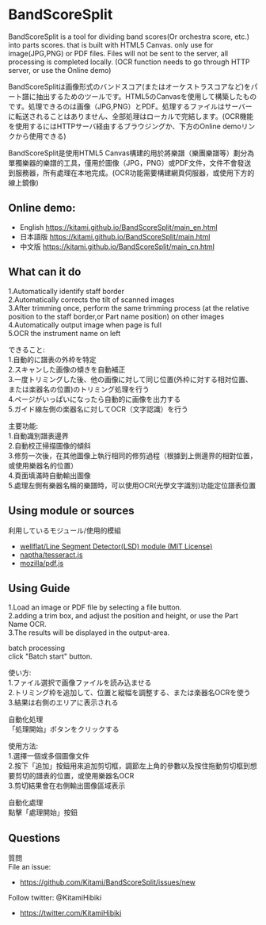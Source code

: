 # BandScoreSplit  

BandScoreSplit is a tool for dividing band scores(Or orchestra score, etc.) into parts scores. that is built with HTML5 Canvas. only use for image(JPG,PNG) or PDF files. Files will not be sent to the server, all processing is completed locally. (OCR function needs to go through HTTP server, or use the Online demo)  

BandScoreSplitは画像形式のバンドスコア(またはオーケストラスコアなど)をパート譜に抽出するためのツールです。HTML5のCanvasを使用して構築したものです。処理できるのは画像（JPG,PNG）とPDF。処理するファイルはサーバーに転送されることはありません、全部処理はローカルで完結します。(OCR機能を使用するにはHTTPサーバ経由するブラウジングか、下方のOnline demoリンクから使用できる)  

BandScoreSplit是使用HTML5 Canvas構建的用於將樂譜（樂團樂譜等）劃分為單獨樂器的樂譜的工具，僅用於圖像（JPG，PNG）或PDF文件，文件不會發送到服務器，所有處理在本地完成。(OCR功能需要構建網頁伺服器，或使用下方的線上鏡像)  

## Online demo:  
+ English https://kitami.github.io/BandScoreSplit/main_en.html  
+ 日本語版 https://kitami.github.io/BandScoreSplit/main.html  
+ 中文版 https://kitami.github.io/BandScoreSplit/main_cn.html  

## What can it do  
1.Automatically identify staff border  
2.Automatically corrects the tilt of scanned images  
3.After trimming once, perform the same trimming process (at the relative position to the staff border,or Part name position) on other images  
4.Automatically output image when page is full  
5.OCR the instrument name on left   

できること:  
1.自動的に譜表の外枠を特定  
2.スキャンした画像の傾きを自動補正  
3.一度トリミングした後、他の画像に対して同じ位置(外枠に対する相対位置、または楽器名の位置)のトリミング処理を行う  
4.ページがいっぱいになったら自動的に画像を出力する  
5.ガイド線左側の楽器名に対してOCR（文字認識）を行う  

主要功能:  
1.自動識別譜表邊界  
2.自動校正掃描圖像的傾斜  
3.修剪一次後，在其他圖像上執行相同的修剪過程（根據到上側邊界的相對位置，或使用樂器名的位置）  
4.頁面填滿時自動輸出圖像  
5.處理左側有樂器名稱的樂譜時，可以使用OCR(光學文字識別)功能定位譜表位置  

## Using module or sources  
利用しているモジュール/使用的模組
+ [wellflat/Line Segment Detector(LSD) module (MIT License)](https://github.com/wellflat/imageprocessing-labs/tree/master/cv/lsd)
+ [naptha/tesseract.js](https://github.com/naptha/tesseract.js)
+ [mozilla/pdf.js](https://github.com/mozilla/pdf.js)

## Using Guide  
1.Load an image or PDF file by selecting a file button.  
2.adding a trim box, and adjust the position and height, or use the Part Name OCR.  
3.The results will be displayed in the output-area.  

batch processing  
click "Batch start" button. 

使い方:  
1.ファイル選択で画像ファイルを読み込ませる  
2.トリミング枠を追加して、位置と縦幅を調整する、または楽器名OCRを使う  
3.結果は右側のエリアに表示される  
  
自動化処理  
「処理開始」ボタンをクリックする  

使用方法:  
1.選擇一個或多個圖像文件  
2.按下「追加」按鈕用來追加剪切框，調節左上角的參數以及按住拖動剪切框到想要剪切的譜表的位置，或使用樂器名OCR  
3.剪切結果會在右側輸出圖像區域表示  
  
自動化處理  
點擊「處理開始」按鈕  

## Questions  
質問  
File an issue:
+ https://github.com/Kitami/BandScoreSplit/issues/new

Follow twitter: @KitamiHibiki
+ https://twitter.com/KitamiHibiki
